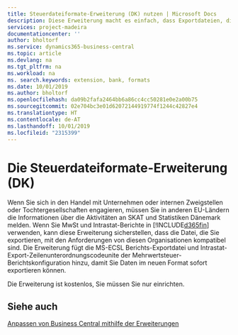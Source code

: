 ```yaml
---
title: Steuerdateiformate-Erweiterung (DK) nutzen | Microsoft Docs
description: Diese Erweiterung macht es einfach, dass Exportdateien, die vorformatiert sind, den Bankbedingungen für elektronische Posten erfüllen.
services: project-madeira
documentationcenter: ''
author: bholtorf
ms.service: dynamics365-business-central
ms.topic: article
ms.devlang: na
ms.tgt_pltfrm: na
ms.workload: na
ms. search.keywords: extension, bank, formats
ms.date: 10/01/2019
ms.author: bholtorf
ms.openlocfilehash: da09b2fafa2464bb6a86cc4cc50281e0e2a00b75
ms.sourcegitcommit: 02e704bc3e01d62072144919774f1244c42827e4
ms.translationtype: HT
ms.contentlocale: de-AT
ms.lasthandoff: 10/01/2019
ms.locfileid: "2315399"
---
```

# <a name="the-tax-file-formats-dk-extension"></a>Die Steuerdateiformate-Erweiterung (DK)
Wenn Sie sich in den Handel mit Unternehmen oder internen Zweigstellen oder Tochtergesellschaften engagieren, müssen Sie in anderen EU-Ländern die Informationen über die Aktivitäten an SKAT und Statistiken Dänemark melden. Wenn Sie MwSt und Intrastat-Berichte in [!INCLUDE[d365fin](includes/d365fin_md.md)] verwenden, kann diese Erweiterung sicherstellen, dass die Datei, die Sie exportieren, mit den Anforderungen von diesen Organisationen kompatibel sind. Die Erweiterung fügt die MS-ECSL Berichts-Exportdatei und Intrastat-Export-Zeilenunterordnungscodeunite der Mehrwertsteuer-Berichtskonfiguration hinzu, damit Sie Daten im neuen Format sofort exportieren können.

Die Erweiterung ist kostenlos, Sie müssen Sie nur einrichten.

## <a name="see-also"></a>Siehe auch
[Anpassen von Business Central mithilfe der Erweiterungen](ui-extensions.md)
